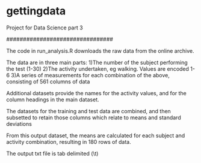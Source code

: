 gettingdata
===========

Project for Data Science part 3


################################

The code in run_analysis.R downloads the raw data from the online archive.

The data are in three main parts:
1)The number of the subject performing the test (1-30)
2)The activity undertaken, eg walking. Values are encoded 1-6
3)A series of measurements for each combination of the above, consisting of 561 columns of data

Additional datasets provide the names for the activity values, and for the column headings in the main dataset.

The datasets for the training and test data are combined, and then subsetted to retain those columns which relate to means and standard deviations

From this output dataset, the means are calculated for each subject and activity combination, resulting in 180 rows of data.

The output txt file is tab delimited (\t)